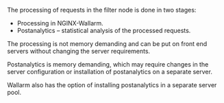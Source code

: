 The processing of requests in the filter node is done in two stages:

* Processing in NGINX-Wallarm.
* Postanalytics – statistical analysis of the processed requests.

The processing is not memory demanding and can be put on front end servers without changing the server requirements.

Postanalytics is memory demanding, which may require changes in the server configuration or installation of postanalytics on a separate server.

Wallarm also has the option of installing postanalytics in a separate server pool.
